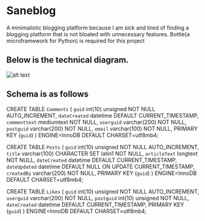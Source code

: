 # Saneblog
A minimalistic blogging platform because I am sick and tired of finding a blogging platform that is not bloated with unnecessary features.  Bottle(a microframework for Python) is required for this project

## Below is the technical diagram.
![alt text](https://github.com/o92/Saneblog/blob/master/Overview.PNG)

## Schema is as follows
CREATE TABLE `Comments` (
  `guid` int(10) unsigned NOT NULL AUTO_INCREMENT,
  `dateCreated` datetime DEFAULT CURRENT_TIMESTAMP,
  `commenttext` mediumtext NOT NULL,
  `userguid` varchar(200) NOT NULL,
  `postguid` varchar(200) NOT NULL,
  `email` varchar(100) NOT NULL,
  PRIMARY KEY (`guid`)
) ENGINE=InnoDB DEFAULT CHARSET=utf8mb4;

CREATE TABLE `Posts` (
  `guid` int(10) unsigned NOT NULL AUTO_INCREMENT,
  `title` varchar(100) CHARACTER SET latin1 NOT NULL,
  `articleText` longtext NOT NULL,
  `dateCreated` datetime DEFAULT CURRENT_TIMESTAMP,
  `dateUpdated` datetime DEFAULT NULL ON UPDATE CURRENT_TIMESTAMP,
  `createdBy` varchar(200) NOT NULL,
  PRIMARY KEY (`guid`)
) ENGINE=InnoDB DEFAULT CHARSET=utf8mb4;

CREATE TABLE `Likes` (
  `guid` int(10) unsigned NOT NULL AUTO_INCREMENT,
  `userguid` varchar(200) NOT NULL,
  `postguid` int(10) unsigned NOT NULL,
  `dateCreated` datetime DEFAULT CURRENT_TIMESTAMP,
  PRIMARY KEY (`guid`)
) ENGINE=InnoDB DEFAULT CHARSET=utf8mb4;
